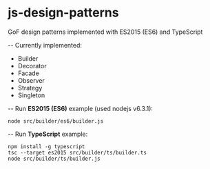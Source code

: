# js-design-patterns
GoF design patterns implemented with ES2015 (ES6) and TypeScript

--
Currently implemented:
* Builder
* Decorator
* Facade
* Observer
* Strategy
* Singleton

--
Run **ES2015 (ES6)** example (used nodejs v6.3.1):

```node src/builder/es6/builder.js```

--
Run **TypeScript** example:

```
npm install -g typescript
tsc --target es2015 src/builder/ts/builder.ts
node src/builder/ts/builder.js
```
